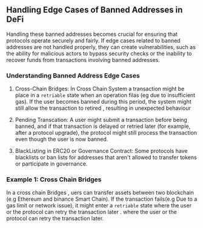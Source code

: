 ## Handling Edge Cases of Banned Addresses in DeFi

Handling these banned addresses becomes crucial for ensuring that protocols operate securely and fairly. If edge cases related to banned addresses are not handled properly, they can create vulnerabilities, such as the ability for malicious actors to bypass security checks or the inability to recover funds from transactions involving banned addresses.

### Understanding Banned Address Edge Cases

1. Cross-Chain Bridges: In Cross Chain System a transaction might be place in a `retriable` state when an operation filas (eg due to insufficient gas). If the user becomes banned during this period, the system might still allow the transaction to retired , resulting in unexpected behaviour

2. Pending Transcation:  A user might submit a transaction before being banned, and if that transaction is delayed or retried later (for example, after a protocol upgrade), the protocol might still process the transaction even though the user is now banned.

3. BlackListing in ERC20 or Governance Contract: Some protocols have blacklists or ban lists for addresses that aren't allowed to transfer tokens or participate in governance. 

### Example 1: Cross Chain Bridges
In a cross chain Bridges , uers can transfer assets between two blockchain (e.g Ethereum and binance Smart Chain). If the transaction fails(e.g Due to a gas limit or network issue), it might enter a `retriable` state where the user or the protocol can retry the transaction later . where the user or the protocol can retry the transaction later.